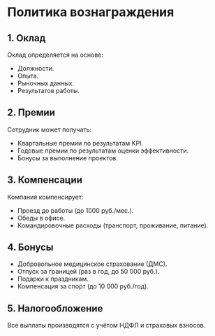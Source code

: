 # Политика вознаграждения

## 1. Оклад

Оклад определяется на основе:
- Должности.
- Опыта.
- Рыночных данных.
- Результатов работы.

## 2. Премии

Сотрудник может получать:
- Квартальные премии по результатам KPI.
- Годовые премии по результатам оценки эффективности.
- Бонусы за выполнение проектов.

## 3. Компенсации

Компания компенсирует:
- Проезд до работы (до 1000 руб./мес.).
- Обеды в офисе.
- Командировочные расходы (транспорт, проживание, питание).

## 4. Бонусы

- Добровольное медицинское страхование (ДМС).
- Отпуск за границей (раз в год, до 50 000 руб.).
- Подарки к праздникам.
- Компенсация за спорт (до 10 000 руб./год).

## 5. Налогообложение

Все выплаты производятся с учётом НДФЛ и страховых взносов.